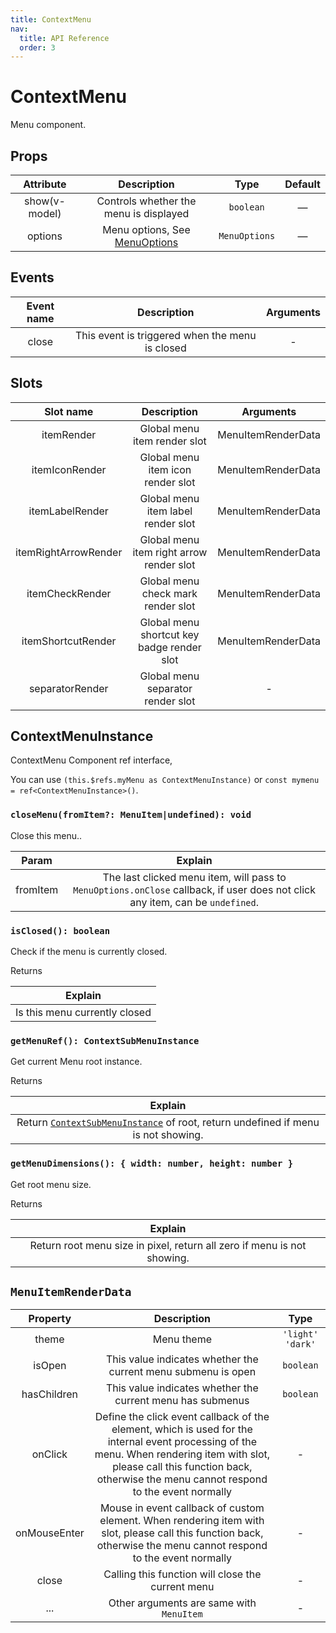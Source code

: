 ```yaml
---
title: ContextMenu
nav:
  title: API Reference
  order: 3
---
```


# ContextMenu

Menu component.

## Props

| Attribute | Description | Type | Default |
| :----: | :----: | :----: | :----: |
| show(v-model) | Controls whether the menu is displayed | `boolean` | — |
| options | Menu options, See [MenuOptions](./ContextMenuInstance.md#menuoptions) | `MenuOptions` | — |

## Events

| Event name | Description | Arguments |
| :----: | :----: | :----: |
| close | This event is triggered when the menu is closed | - |

## Slots

| Slot name | Description | Arguments |
| :----: | :----: | :----: |
| itemRender | Global menu item render slot | MenuItemRenderData |
| itemIconRender | Global menu item icon render slot | MenuItemRenderData |
| itemLabelRender | Global menu item label render slot  | MenuItemRenderData |
| itemRightArrowRender | Global menu item right arrow render slot  | MenuItemRenderData |
| itemCheckRender | Global menu check mark render slot | MenuItemRenderData |
| itemShortcutRender | Global menu shortcut key badge render slot | MenuItemRenderData |
| separatorRender | Global menu separator render slot  | - |

## ContextMenuInstance

ContextMenu Component ref interface,

You can use `(this.$refs.myMenu as ContextMenuInstance)` or `const mymenu = ref<ContextMenuInstance>()`.

### `closeMenu(fromItem?: MenuItem|undefined): void`

  Close this menu..

  | Param | Explain |
  | :----: | :----: |
  | fromItem | The last clicked menu item, will pass to `MenuOptions.onClose` callback, if user does not click any item, can be `undefined`. |

### `isClosed(): boolean`

  Check if the menu is currently closed.

  Returns

  | Explain |
  | :----: |
  | Is this menu currently closed |

### `getMenuRef(): ContextSubMenuInstance`

  Get current Menu root instance.

  Returns

  | Explain |
  | :----: |
  | Return [`ContextSubMenuInstance`](./ContextMenuGroup.md#contextsubmenuinstance) of root, return undefined if menu is not showing. |

### `getMenuDimensions(): { width: number, height: number }`

  Get root menu size.

  Returns

  | Explain |
  | :----: |
  | Return root menu size in pixel, return all zero if menu is not showing. |

## `MenuItemRenderData`

| Property | Description | Type |
| :----: | :----: | :----: |
| theme | Menu theme | `'light' 'dark'` |
| isOpen | This value indicates whether the current menu submenu is open | `boolean` |
| hasChildren | This value indicates whether the current menu has submenus | `boolean` |
| onClick | Define the click event callback of the element, which is used for the internal event processing of the menu. When rendering item with slot, please call this function back, otherwise the menu cannot respond to the event normally | - |
| onMouseEnter | Mouse in event callback of custom element. When rendering item with slot, please call this function back, otherwise the menu cannot respond to the event normally | - |
| close | Calling this function will close the current menu | - |
| ... | Other arguments are same with `MenuItem` | - |
